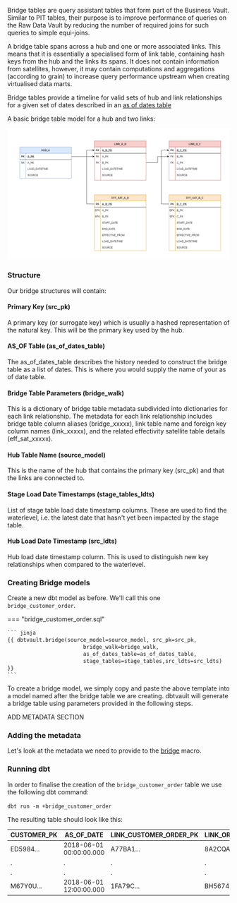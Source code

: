 Bridge tables are query assistant tables that form part of the Business Vault. Similar to PIT tables, their purpose is
to improve performance of queries on the Raw Data Vault by reducing the number of required joins for such queries to 
simple equi-joins. 

A bridge table spans across a hub and one or more associated links. This means that it is essentially 
a specialised form of link table, containing hash keys from the hub and the links its spans. It does not contain 
information from satellites, however, it may contain computations and aggregations (according to grain) to increase 
query performance upstream when creating virtualised data marts. 

Bridge tables provide a timeline for valid sets of 
hub and link relationships for a given set of dates described in an [as of dates table](../macros.md#As-Of-Date-Table-Structures)

A basic bridge table model for a hub and two links:

![alt text](../assets/images/bridge_diagram.png "A basic bridge table model for a hub and two links")

### Structure

Our bridge structures will contain:

#### Primary Key (src_pk)
A primary key (or surrogate key) which is usually a hashed representation of the natural key. This will be the primary 
key used by the hub.

#### AS_OF Table (as_of_dates_table) 
The as_of_dates_table describes the history needed to construct the bridge table as a list of dates. This is where you 
would supply the name of your as of date table.

#### Bridge Table Parameters (bridge_walk)
This is a dictionary of bridge table metadata subdivided into dictionaries for each link relationship. The metadata for 
each link relationship includes bridge table column aliases (bridge_xxxxx), link table name and foreign key column names 
(link_xxxxx), and the related effectivity satellite table details (eff_sat_xxxxx).

#### Hub Table Name (source_model)
This is the name of the hub that contains the primary key (src_pk) and that the links are connected to. 

#### Stage Load Date Timestamps (stage_tables_ldts)
List of stage table load date timestamp columns. These are used to find the waterlevel, i.e. the latest date that hasn't 
yet been impacted by the stage table.

#### Hub Load Date Timestamp (src_ldts)
Hub load date timestamp column. This is used to distinguish new key relationships when compared to the waterlevel.

### Creating Bridge models

Create a new dbt model as before. We'll call this one `bridge_customer_order`. 

=== "bridge_customer_order.sql"

    ``` jinja
    {{ dbtvault.bridge(source_model=source_model, src_pk=src_pk,
                            bridge_walk=bridge_walk,
                            as_of_dates_table=as_of_dates_table,
                            stage_tables=stage_tables,src_ldts=src_ldts) }}
    ```


To create a bridge model, we simply copy and paste the above template into a model named after the bridge table we
are creating. dbtvault will generate a bridge table using parameters provided in the following steps.

ADD METADATA SECTION

### Adding the metadata

Let's look at the metadata we need to provide to the [bridge](../macros.md#bridge) macro.

### Running dbt

In order to finalise the creation of the `bridge_customer_order` table we use the following dbt command:

`dbt run -m +bridge_customer_order`

The resulting table should look like this:

 | CUSTOMER_PK | AS_OF_DATE              | LINK_CUSTOMER_ORDER_PK | LINK_ORDER_PRODUCT_PK |
 | ----------- | ----------------------- | ---------------------- | --------------------- |
 | ED5984...   | 2018-06-01 00:00:00.000 | A77BA1...              | 8A2CQA...             |
 | .           | .                       | .                      | .                     |
 | .           | .                       | .                      | .                     |
 | M67Y0U...   | 2018-06-01 12:00:00.000 | 1FA79C...              | BH5674...             |
